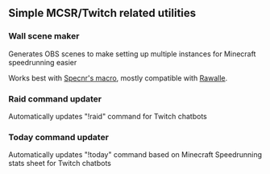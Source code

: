 ## Simple MCSR/Twitch related utilities

### Wall scene maker
Generates OBS scenes to make setting up multiple instances for Minecraft speedrunning easier

Works best with [Specnr's macro](https://github.com/Specnr/MultiResetWall), mostly compatible with [Rawalle](https://github.com/joe-ldp/Rawalle).

### Raid command updater
Automatically updates "!raid" command for Twitch chatbots

### Today command updater
Automatically updates "!today" command based on Minecraft Speedrunning stats sheet for Twitch chatbots
